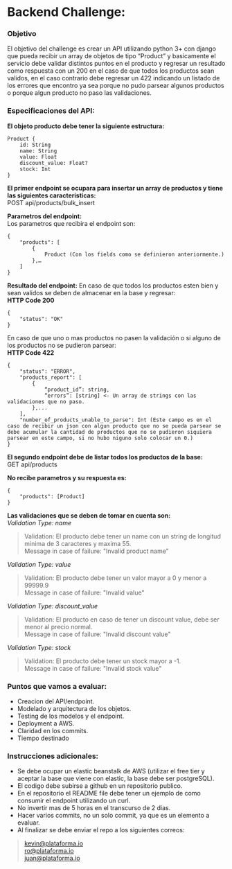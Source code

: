 # Backend Challenge: #

### Objetivo ###
El objetivo del challenge es crear un API utilizando python 3+ con django que pueda recibir un array de objetos de tipo “Product” y basicamente el servicio debe validar distintos puntos en el producto y regresar un resultado como respuesta con un 200 en el caso de que todos los productos sean validos, en el caso contrario debe regresar un 422 indicando un listado de los errores que encontro  ya sea porque no pudo parsear algunos productos o porque algun producto no paso las validaciones.

### Especificaciones del API: ###
**El objeto producto debe tener la siguiente estructura:**
```
Product {
	id: String
	name: String
	value: Float
	discount_value: Float?
	stock: Int
}
```

**El primer endpoint se ocupara para insertar un array de productos y tiene las siguientes caracteristicas:**  
POST api/products/bulk_insert

**Parametros del endpoint:**  
Los parametros que recibira el endpoint son:
```
{
	"products": [
		{
			Product (Con los fields como se definieron anteriormente.)
		},…
	]
}
```

**Resultado del endpoint:**
En caso de que todos los productos esten bien y sean validos se deben de almacenar en la base y regresar:  
**HTTP Code 200**  
```
{
	"status": "OK"
}
```

En caso de que uno o mas productos no pasen la validación o si alguno de los productos no se pudieron parsear:  
**HTTP Code 422**  
```
{
	"status": "ERROR",
	"products_report": [
		{
			“product_id”: string,
			“errors”: [string] <- Un array de strings con las validaciones que no paso.
		},...
	],
	"number_of_products_unable_to_parse": Int (Este campo es en el caso de recibir un json con algun producto que no se pueda parsear se debe acumular la cantidad de productos que no se pudieron siquiera parsear en este campo, si no hubo niguno solo colocar un 0.)
}
```

**El segundo endpoint debe de listar todos los productos de la base:**  
GET api/products  

**No recibe parametros y su respuesta es:**  
```
{
	"products": [Product]
}
```

**Las validaciones que se deben de tomar en cuenta son:**  
*Validation Type: name*  
>Validation:  El producto debe tener un name con un string de longitud minima de 3 caracteres y maxima 55.  
>Message in case of failure: "Invalid product name"  
	
*Validation Type: value*  
>Validation: El producto debe tener un valor mayor a 0 y menor a 99999.9  
>Message in case of failure: "Invalid value"  
	
*Validation Type: discount_value*  
>Validation: El producto en caso de tener un discount value, debe ser menor al precio normal.  
>Message in case of failure: "Invalid discount value"  
	
*Validation Type: stock*  
>Validation: El producto debe tener un stock mayor a -1.  
>Message in case of failure: "Invalid stock value"  

### Puntos que vamos a evaluar:  ###
* Creacion del API/endpoint.   
* Modelado y arquitectura de los objetos.  
* Testing de los modelos y el endpoint.  
* Deployment a AWS.  
* Claridad en los commits.  
* Tiempo destinado  

### Instrucciones adicionales: ###
* Se debe ocupar un elastic beanstalk de AWS (utilizar el free tier y aceptar la base que viene con elastic, la base debe ser postgreSQL).  
* El codigo debe subirse a github en un repositorio publico.  
* En el repositorio el README file debe tener un ejemplo de como consumir el endpoint utilizando un curl.  
* No invertir mas de 5 horas en el transcurso de 2 dias.  
* Hacer varios commits, no un solo commit, ya que es un elemento a evaluar.  
* Al finalizar se debe enviar el repo a los siguientes correos:  
>kevin@plataforma.io  
>ro@plataforma.io  
>juan@plataforma.io  